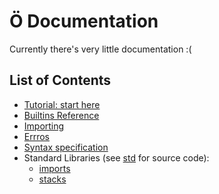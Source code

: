 # Ö Documentation

Currently there's very little documentation :(

## List of Contents

- [Tutorial: start here](tutorial.md)
- [Builtins Reference](builtins.md)
- [Importing](syntax-spec.md)
- [Errros](errors.md)
- [Syntax specification](syntax-spec.md)
- Standard Libraries (see [std](../std) for source code):
    - [imports](std/imports.md)
    - [stacks](std/stacks.md)
